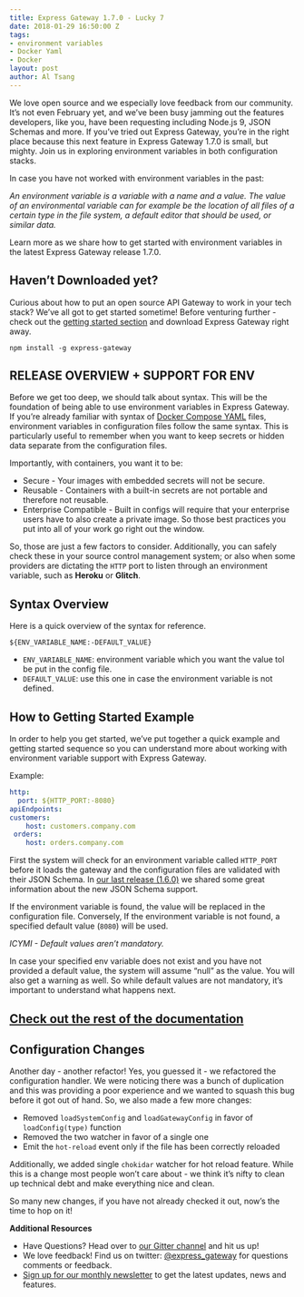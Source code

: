 ```yaml
---
title: Express Gateway 1.7.0 - Lucky 7
date: 2018-01-29 16:50:00 Z
tags:
- environment variables
- Docker Yaml
- Docker
layout: post
author: Al Tsang
---
```


We love open source and we especially love feedback from our community. It’s not even February yet, and we’ve been busy jamming out the features developers, like you, have been requesting including Node.js 9, JSON Schemas and more. If you’ve tried out Express Gateway, you’re in the right place because this next feature in Express Gateway 1.7.0 is small, but mighty. Join us in exploring environment variables in both configuration stacks.

<!--excerpt-->

In case you have not worked with environment variables in the past:

*An environment variable is a variable with a name and a value. The value of an environmental variable can for example be the location of all files of a certain type in the file system, a default editor that should be used, or similar data.*

Learn more  as we share how to get started with environment variables in the latest Express Gateway release 1.7.0.

## Haven’t Downloaded yet?
Curious about how to put an open source API Gateway to work in your tech stack? We’ve all got to get started sometime! Before venturing further - check out the [getting started section](https://www.express-gateway.io/getting-started/) and download Express Gateway right away.

`npm install -g express-gateway`

## RELEASE OVERVIEW + SUPPORT FOR ENV
Before we get too deep, we should talk about syntax. This will be the foundation of being able to use environment variables in Express Gateway. If you’re already familiar with syntax of [Docker Compose YAML](https://docs.docker.com/compose/environment-variables/) files, environment variables in configuration files follow the same syntax. This is particularly useful to remember when you want to keep secrets or hidden data separate from the configuration files.

Importantly, with containers, you want it to be:
* Secure - Your images with embedded secrets will not be secure.
* Reusable - Containers with a built-in secrets are not portable and therefore not reusable.
* Enterprise Compatible - Built in configs will require that your enterprise users have to also create a private image. So those best practices you put into all of your work go right out the window.

So, those are just a few factors to consider. Additionally, you can safely check these in your source control management system; or also when some providers are dictating the `HTTP` port to listen through an environment variable, such as **Heroku** or **Glitch**.

## Syntax Overview

Here is a quick overview of the syntax for reference.

`${ENV_VARIABLE_NAME:-DEFAULT_VALUE}`

* `ENV_VARIABLE_NAME`: environment variable which you want the value tol be put in the config file.
* `DEFAULT_VALUE`: use this one in case the environment variable is not defined.

## How to Getting Started Example
In order to help you get started, we’ve put together a quick example and getting started sequence so you can understand more about working with environment variable support with Express Gateway.

Example:

```yml
http:
  port: ${HTTP_PORT:-8080}
apiEndpoints:
customers:
    host: customers.company.com
 orders:
    host: orders.company.com
```

First the system will check for an environment variable called `HTTP_PORT` before it loads the gateway and the configuration files are validated with their JSON Schema. In [our last release (1.6.0)](https://www.express-gateway.io/express-gateway-1.6.0-playback-time) we shared some great information about the new JSON Schema support.

If the environment variable is found, the value will be replaced in the configuration file. Conversely, If the environment variable is not found, a specified default value (`8080`) will be used.

*ICYMI - Default values aren’t mandatory.*

In case your specified env variable does not exist and  you have not provided a default value, the system will assume “null” as the value. You will also get a warning as well. So while default values are not mandatory, it’s important to understand what happens next.

## [Check out the rest of the documentation](https://www.express-gateway.io/docs/configuration/#environment-variables-in-configuration-files)

## Configuration Changes
Another day - another refactor! Yes, you guessed it - we refactored the configuration handler. We were noticing there was a bunch of duplication and this was providing a poor experience and we wanted to squash this bug before it got out of hand. So, we also made a few more changes:

* Removed `loadSystemConfig` and `loadGatewayConfig` in favor of `loadConfig(type)` function
* Removed the two watcher in favor of a single one
* Emit the `hot-reload` event only if the file has been correctly reloaded

Additionally, we added single `chokidar` watcher for hot reload feature. While this is a change most people won’t care about - we think it’s nifty to clean up technical debt and make everything nice and clean.

So many new changes, if you have not already checked it out, now’s the time to hop on it!


**Additional Resources**
* Have Questions? Head over to  [our Gitter channel](https://gitter.im/ExpressGateway/express-gateway) and hit us up!
* We love feedback! Find us on twitter: [@express_gateway](https://twitter.com/express_gateway) for questions comments or feedback.
* [Sign up for our monthly newsletter](https://eepurl.com/cVOqd5) to get the latest updates, news and features.

